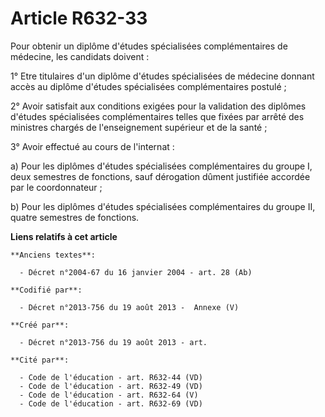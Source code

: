 # Article R632-33

Pour obtenir un diplôme d'études spécialisées complémentaires de médecine, les candidats doivent :

1° Etre titulaires d'un diplôme d'études spécialisées de médecine donnant accès au diplôme d'études spécialisées
complémentaires postulé ;

2° Avoir satisfait aux conditions exigées pour la validation des diplômes d'études spécialisées complémentaires telles que
fixées par arrêté des ministres chargés de l'enseignement supérieur et de la santé ;

3° Avoir effectué au cours de l'internat :

a) Pour les diplômes d'études spécialisées complémentaires du groupe I, deux semestres de fonctions, sauf dérogation dûment
justifiée accordée par le coordonnateur ;

b) Pour les diplômes d'études spécialisées complémentaires du groupe II, quatre semestres de fonctions.

**Liens relatifs à cet article**

	**Anciens textes**:

	  - Décret n°2004-67 du 16 janvier 2004 - art. 28 (Ab)

	**Codifié par**:

	  - Décret n°2013-756 du 19 août 2013 -  Annexe (V)

	**Créé par**:

	  - Décret n°2013-756 du 19 août 2013 - art.

	**Cité par**:

	  - Code de l'éducation - art. R632-44 (VD)
	  - Code de l'éducation - art. R632-49 (VD)
	  - Code de l'éducation - art. R632-64 (V)
	  - Code de l'éducation - art. R632-69 (VD)
